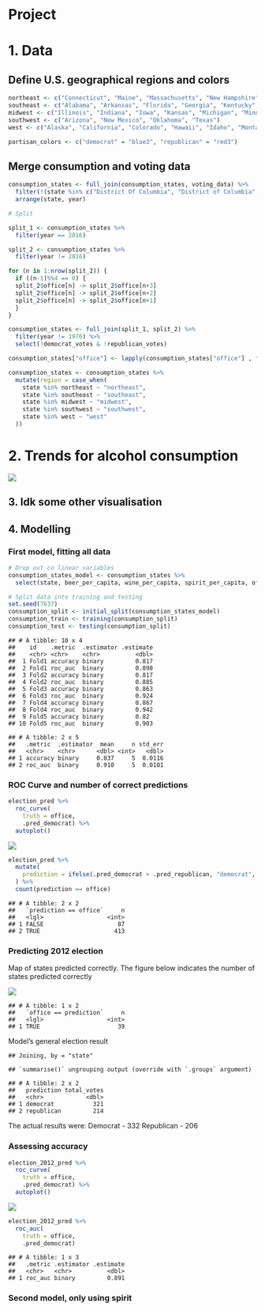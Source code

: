 Project
================

# 1\. Data

## Define U.S. geographical regions and colors

``` r
northeast <- c("Connecticut", "Maine", "Massachusetts", "New Hampshire", "New Jersey", "New York", "Pennsylvania", "Rhode Island", "Vermont", "Delaware", "Maryland")
southeast <- c("Alabama", "Arkansas", "Florida", "Georgia", "Kentucky", "Louisiana", "Mississippi", "North Carolina", "South Carolina", "Tennessee", "Virginia", "West Virginia")
midwest <- c("Illinois", "Indiana", "Iowa", "Kansas", "Michigan", "Minnesota", "Missouri", "Nebraska", "North Dakota", "Ohio", "South Dakota", "Wisconsin")
southwest <- c("Arizona", "New Mexico", "Oklahoma", "Texas")
west <- c("Alaska", "California", "Colorado", "Hawaii", "Idaho", "Montana", "Nevada", "Oregon", "Utah", "Washington", "Wyoming")

partisan_colors <- c("democrat" = "blue3", "republican" = "red3")
```

## Merge consumption and voting data

``` r
consumption_states <- full_join(consumption_states, voting_data) %>%
  filter(!(state %in% c("District Of Columbia", "District of Columbia", "Us Total", "South Region", "Northeast Region", "Midwest Region", "West Region"))) %>%
  arrange(state, year)

# Split

split_1 <- consumption_states %>%
  filter(year == 2016)

split_2 <- consumption_states %>%
  filter(year != 2016)

for (n in 1:nrow(split_2)) {
  if ((n-1)%%4 == 0) {
  split_2$office[n] -> split_2$office[n+3]
  split_2$office[n] -> split_2$office[n+2]
  split_2$office[n] -> split_2$office[n+1]
  }
}

consumption_states <- full_join(split_1, split_2) %>%
  filter(year != 1976) %>%
  select(!democrat_votes & !republican_votes)

consumption_states["office"] <- lapply(consumption_states["office"] , factor)

consumption_states <- consumption_states %>%
  mutate(region = case_when(
    state %in% northeast ~ "northeast",
    state %in% southeast ~ "southeast",
    state %in% midwest ~ "midwest",
    state %in% southwest ~ "southwest",
    state %in% west ~ "west"
  ))
```

# 2\. Trends for alcohol consumption

![](final-project_files/figure-gfm/consumption_evolution%20-1.png)<!-- -->

## 3\. Idk some other visualisation

## 4\. Modelling

### First model, fitting all data

``` r
# Drop out co linear variables
consumption_states_model <- consumption_states %>%
  select(state, beer_per_capita, wine_per_capita, spirit_per_capita, office)

# Split data into training and testing
set.seed(7637)
consumption_split <- initial_split(consumption_states_model)
consumption_train <- training(consumption_split)
consumption_test <- testing(consumption_split)
```

    ## # A tibble: 10 x 4
    ##    id    .metric  .estimator .estimate
    ##    <chr> <chr>    <chr>          <dbl>
    ##  1 Fold1 accuracy binary         0.817
    ##  2 Fold1 roc_auc  binary         0.898
    ##  3 Fold2 accuracy binary         0.817
    ##  4 Fold2 roc_auc  binary         0.885
    ##  5 Fold3 accuracy binary         0.863
    ##  6 Fold3 roc_auc  binary         0.924
    ##  7 Fold4 accuracy binary         0.867
    ##  8 Fold4 roc_auc  binary         0.942
    ##  9 Fold5 accuracy binary         0.82 
    ## 10 Fold5 roc_auc  binary         0.903

    ## # A tibble: 2 x 5
    ##   .metric  .estimator  mean     n std_err
    ##   <chr>    <chr>      <dbl> <int>   <dbl>
    ## 1 accuracy binary     0.837     5  0.0116
    ## 2 roc_auc  binary     0.910     5  0.0101

### ROC Curve and number of correct predictions

``` r
election_pred %>%
  roc_curve(
    truth = office,
    .pred_democrat) %>%
  autoplot()
```

![](final-project_files/figure-gfm/roc_curve_plot-1.png)<!-- -->

``` r
election_pred %>%
  mutate(
    prediction = ifelse(.pred_democrat > .pred_republican, "democrat", "republican")
  ) %>%
  count(prediction == office)
```

    ## # A tibble: 2 x 2
    ##   `prediction == office`     n
    ##   <lgl>                  <int>
    ## 1 FALSE                     87
    ## 2 TRUE                     413

### Predicting 2012 election

Map of states predicted correctly. The figure below indicates the number
of states predicted correctly

![](final-project_files/figure-gfm/predicting_2012-1.png)<!-- -->

    ## # A tibble: 1 x 2
    ##   `office == prediction`     n
    ##   <lgl>                  <int>
    ## 1 TRUE                      39

Model’s general election result

    ## Joining, by = "state"

    ## `summarise()` ungrouping output (override with `.groups` argument)

    ## # A tibble: 2 x 2
    ##   prediction total_votes
    ##   <chr>            <dbl>
    ## 1 democrat           321
    ## 2 republican         214

The actual results were: Democrat - 332 Republican - 206

### Assessing accuracy

``` r
election_2012_pred %>%
  roc_curve(
    truth = office,
    .pred_democrat) %>%
  autoplot()
```

![](final-project_files/figure-gfm/2012_roc_curve-1.png)<!-- -->

``` r
election_2012_pred %>%
  roc_auc(
    truth = office,
    .pred_democrat)
```

    ## # A tibble: 1 x 3
    ##   .metric .estimator .estimate
    ##   <chr>   <chr>          <dbl>
    ## 1 roc_auc binary         0.891

### Second model, only using spirit
